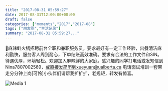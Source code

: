 ```yaml
---
title: "2017-08-31 05:59:27"
date: 2017-08-31T12:00:00+08:00
draft: false
categories: ["moments","2017","2017-08"]
tags: ["朋友圈","生活记录"]
summary: "2017-08-31 05:59:27..."
---
```


📢麻辣鲜火锅招聘前台全职和兼职服务员。要求最好有一定工作经验，出餐清洁麻利勤快，服务客人周到耐心，下单结账高效准确。要求有合法的工作文件和SIN。待遇优厚，环境轻松。欢迎加入麻辣鲜的大家庭。感兴趣的同学打电话或发短信到Nina7807002569，或直接发简历到xueyuan@ualberta.ca 电话面试培训一套带走分分钟上岗[可怜]小伙伴们请帮我扩扩扩，老规矩，转发有惊喜。

![Media 1](/Moments/photos/2017-08-31/201708310559270.jpg)


